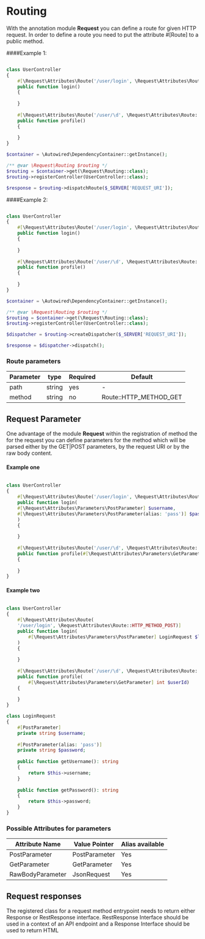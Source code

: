 # Routing

With the annotation module **Request** you can define a route for given HTTP request. In order to define a route you need to put the attribute #[Route] to a public method.



####Example 1:
```php

class UserController 
{
    #[\Request\Attributes\Route('/user/login', \Request\Attributes\Route::HTTP_METHOD_POST)]
    public function login()
    {
    
    }
    
    #[\Request\Attributes\Route('/user/\d', \Request\Attributes\Route::HTTP_METHOD_GET)]
    public function profile()
    {
    
    }
}

$container = \Autowired\DependencyContainer::getInstance();

/** @var \Request\Routing $routing */
$routing = $container->get(\Request\Routing::class);
$routing->registerController(UserController::class);

$response = $routing->dispatchRoute($_SERVER['REQUEST_URI']);
```

####Example 2:
```php

class UserController 
{
    #[\Request\Attributes\Route('/user/login', \Request\Attributes\Route::HTTP_METHOD_POST)]
    public function login()
    {
    
    }
    
    #[\Request\Attributes\Route('/user/\d', \Request\Attributes\Route::HTTP_METHOD_GET)]
    public function profile()
    {
    
    }
}

$container = \Autowired\DependencyContainer::getInstance();

/** @var \Request\Routing $routing */
$routing = $container->get(\Request\Routing::class);
$routing->registerController(UserController::class);

$dispatcher = $routing->createDispatcher($_SERVER['REQUEST_URI']);

$response = $dispatcher->dispatch();
```

### Route parameters
| Parameter | type   | Required | Default                | 
|-----------|--------|----------|------------------------|
| path      | string | yes      | -                      |
| method    | string | no       | Route::HTTP_METHOD_GET |

## Request Parameter

One advantage of the module **Request** within the registration of method the for the request you can define parameters for the method which will be parsed either by the GET|POST parameters, by the request URI or by the raw body content.

#### Example one
```php

class UserController 
{
    #[\Request\Attributes\Route('/user/login', \Request\Attributes\Route::HTTP_METHOD_POST)]
    public function login(
    #[\Request\Attributes\Parameters\PostParameter] $username,
    #[\Request\Attributes\Parameters\PostParameter(alias: 'pass')] $password
    )
    {
        
    }
    
    #[\Request\Attributes\Route('/user/\d', \Request\Attributes\Route::HTTP_METHOD_GET)]
    public function profile(#[\Request\Attributes\Parameters\GetParameter] int $userId)
    {
    
    }
}

```

#### Example two
```php

class UserController 
{
    #[\Request\Attributes\Route(
    '/user/login', \Request\Attributes\Route::HTTP_METHOD_POST)]
    public function login(
        #[\Request\Attributes\Parameters\PostParameter] LoginRequest $loginRequest
    )
    {
        
    }
    
    #[\Request\Attributes\Route('/user/\d', \Request\Attributes\Route::HTTP_METHOD_GET)]
    public function profile(
        #[\Request\Attributes\Parameters\GetParameter] int $userId)
    {
    
    }
}

class LoginRequest 
{
    #[PostParameter]
    private string $username;
    
    #[PostParameter(alias: 'pass')]
    private string $password;
    
    public function getUsername(): string
    {
        return $this->username;
    }
    
    public function getPassword(): string
    {
        return $this->password;
    }
}
```
### Possible Attributes for parameters
| Attribute Name   | Value Pointer | Alias available |
|------------------|---------------|-----------------|
| PostParameter    | PostParameter | Yes             |
| GetParameter     | GetParameter  | Yes             |
| RawBodyParameter | JsonRequest   | Yes             |


## Request responses

The registered class for a request method entrypoint needs to return either Response or RestResponse interface. 
RestResponse Interface should be used in a context of an API endpoint and a Response Interface should be used to return HTML